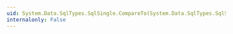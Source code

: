 ```yaml
---
uid: System.Data.SqlTypes.SqlSingle.CompareTo(System.Data.SqlTypes.SqlSingle)
internalonly: False
---
```


